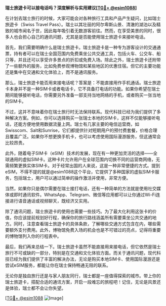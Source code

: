 **瑞士旅遊卡可以接电话吗？深度解析与实用建议[[TG💪+ @esim1088](https://t.me/s/esim1088)]**

在计划去瑞士旅行的时候，大家可能会对各种旅行工具和产品产生疑问，比如瑞士旅遊卡（Swiss Travel Pass）。瑞士以其壮丽的阿尔卑斯山景、清澈的湖泊以及精致的城市闻名于世，因此每年吸引着无数游客前往。然而，在享受美景的同时，很多人也会担心自己的通讯问题，尤其是是否能使用瑞士旅遊卡来接听电话。

首先，我们需要明确什么是瑞士旅遊卡。瑞士旅遊卡是一种专为游客设计的交通通票，持有者可以在瑞士全国范围内免费乘坐公共交通工具，包括火车、公交车、船只等，并且还可以享受许多景点的折扣或免费入场。除此之外，瑞士旅遊卡还附带了一些额外的服务，比如免费参观博物馆和某些地区的优惠住宿。但它的主要功能还是集中在交通和文化体验上，而不是通讯服务。

那么，瑞士旅遊卡能否用来接电话呢？答案是：不能直接用作手机通话。瑞士旅遊卡本身并不是一种SIM卡或者电话卡，它不具备打电话的功能。如果你希望在瑞士期间能够接听电话，你需要另外准备一部支持当地网络的手机，或者购买一张当地的SIM卡。

不过，这并不意味着你在瑞士旅行时无法保持联系。现代科技已经为我们提供了多种解决方案。例如，你可以选择购买一张瑞士本地的SIM卡，这样不仅能够接听电话，还能方便地使用数据流量上网。瑞士有几家主要的电信运营商，如Swisscom、Salt和Sunrise，它们都提供针对短期用户的预付费套餐，价格合理且覆盖广泛。如果你不想更换手机卡，也可以考虑使用国际漫游服务，但这通常会比较昂贵。

此外，随着电子SIM卡（eSIM）技术的发展，现在有一种更加灵活的选择——全球通用的虚拟SIM卡。这种卡片允许用户在全球范围内切换不同的运营商网络，无需频繁更换实体SIM卡。对于经常出国的人来说，这是一种非常便捷的方式。提到eSIM，不得不提的就是@esim1088这个平台，它提供了多种国家的虚拟SIM卡服务，包括瑞士，用户可以通过简单的操作激活并使用，非常方便。

当然，如果你只是偶尔需要在瑞士接打电话，还有一种简单的方法就是使用社交媒体或即时通讯软件。WhatsApp、Telegram、微信等应用都可以让你通过Wi-Fi连接进行语音通话或视频聊天，既经济又实用。

除了通讯问题，瑞士旅遊卡的使用也需要一些技巧。为了最大化利用这张卡的价值，你应该提前规划好行程，确保你的旅行路线涵盖所有需要乘坐公共交通的地方。同时，注意查看瑞士旅遊卡的具体条款，了解哪些交通方式包含在内，哪些需要额外支付费用。此外，博物馆免费入场的机会也是不可错过的亮点，记得将重要的博物馆列入你的行程表中。

最后，我们再来总结一下。瑞士旅遊卡虽然不能直接用来接电话，但它依然是瑞士旅行不可或缺的一部分，特别是在交通和文化体验方面。而关于通讯问题，现代科技已经为我们提供了丰富的解决办法，无论是购买本地SIM卡、使用国际漫游还是尝试eSIM服务，都能让你在瑞士保持畅通无阻的联系。

无论你是独自旅行还是与家人朋友同行，瑞士都是一座值得探索的城市。带上你的瑞士旅遊卡，搭配合适的通讯方案，开启一段难忘的旅程吧！记住，无论是风景还是体验，瑞士都不会让你失望。

[[TG💪+ @esim1088](https://t.me/s/esim1088) ![Image](https://i.postimg.cc/4NQfJmqS/Snipaste-2025-05-13-00-14-12.png)]